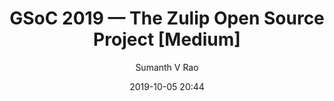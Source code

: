 ---
title: "GSoC 2019 — The Zulip Open Source Project [Medium] "
layout: post
date: 2019-10-05 20:44
hidden: false
image: /assets/images/james.jpg
headerImage: false
tag:
- markdown
- elements
star: true
category: blog
author: Sumanth V Rao
is_external: true
link: "https://medium.com/@sumanthvrao/gsoc-2019-experience-with-the-zulip-open-source-project-470e45c57fef"
description: "This post is my experience participating in the Google Summer of Code 2019 (GSoC) program with the Zulip Open Source project."
---